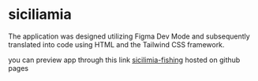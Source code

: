 # siciliamia
The application was designed utilizing Figma Dev Mode and subsequently translated into code using HTML and the Tailwind CSS framework.

you can preview app through this link [sicilimia-fishing](https://maryrichelle.github.io/siciliamia/) hosted on github pages 
